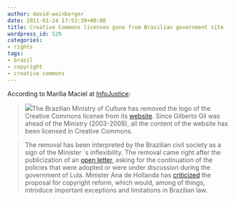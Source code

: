 ```yaml
---
author: david-weinberger
date: 2011-01-24 17:53:39+00:00
title: Creative Commons licenses gone from Brazilian government site
wordpress_id: 529
categories:
- rights
tags:
- brazil
- copyright
- creative commons
---
```


According to Marilia Maciel at [InfoJustice](http://infojustice.org/archives/867):



> [![](http://infojustice.org/wp-content/uploads/2011/01/creative_commons2-300x113.jpg)](http://infojustice.org/wp-content/uploads/2011/01/creative_commons2.jpg)The Brazilian Ministry of Culture has removed the logo of the Creative Commons license from its [website](http://www.cultura.gov.br/site/). Since Gilberto Gil was ahead of the Ministry (2003-2008), all the content of the website has been licensed in Creative Commons.
>
>

>
> The removal has been interpreted by the Brazilian civil society as a sign of the Minister ´s inflexibility. The removal came right after the publicization of an [open letter](http://culturadigital.br/cartaaberta/), asking for the continuation of the policies that were adopted or were under discussion during the government of Lula. Minister Ana de Hollanda has [criticized](../archives/713) the proposal for copyright reform, which would, among of things, introduce important exceptions and limitations in Brazilian law.
>
>




